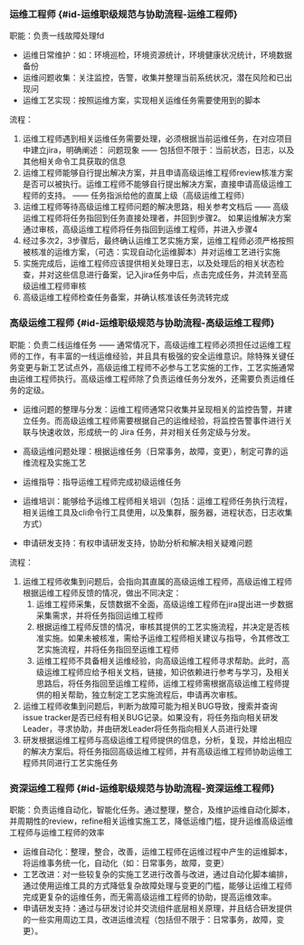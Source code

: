 ### 运维工程师 {#id-运维职级规范与协助流程-运维工程师}

职能：负责一线故障处理fd

* 运维日常维护：如：环境巡检，环境资源统计，环境健康状况统计，环境数据备份
* 运维问题收集：关注监控，告警，收集并整理当前系统状况，潜在风险和已出现问
* 运维工艺实现：按照运维方案，实现相关运维任务需要使用到的脚本

流程：

1. 运维工程师遇到相关运维任务需要处理，必须根据当前运维任务，在对应项目中建立jira，明确阐述： 问题现象 —— 包括但不限于：当前状态，日志，以及其他相关命令工具获取的信息
2. 运维工程师能够自行提出解决方案，并且申请高级运维工程师review核准方案是否可以被执行。运维工程师不能够自行提出解决方案，直接申请高级运维工程师的支持。 ——  任务指派给他的直属上级（高级运维工程师）
3. 运维工程师等待高级运维工程师问题的解决思路，相关参考文档后 —— 高级运维工程师将任务指回到任务直接处理者，并回到步骤2。 如果运维解决方案通过审核，高级运维工程师将任务指回到运维工程师，并进入步骤4
4. 经过多次2，3步骤后，最终确认运维工艺实施方案，运维工程师必须严格按照被核准的运维方案，（可选：实现自动化运维脚本）并对运维工艺进行实施
5. 实施完成后，运维工程师应该提供相关处理日志，以及处理后的相关状态检查，并对这些信息进行备案，记入jira任务中后，点击完成任务，并流转至高级运维工程师审核
6. 高级运维工程师检查任务备案，并确认核准该任务流转完成

### 高级运维工程师 {#id-运维职级规范与协助流程-高级运维工程师}

职能：负责二线运维任务 —— 通常情况下，高级运维工程师必须担任过运维工程师的工作，有丰富的一线运维经验，并且具有极强的安全运维意识。除特殊关键任务变更与新工艺试点外，高级运维工程师不必参与工艺实施的工作，工艺实施通常由运维工程师执行。高级运维工程师除了负责运维任务分发外，还需要负责运维任务的定级。

* 运维问题的整理与分发：运维工程师通常只收集并呈现相关的监控告警，并建立任务。而高级运维工程师需要根据自己的运维经验，将监控告警事件进行关联与快速收敛，形成统一的 Jira 任务，并对相关任务定级与分发。
* 高级运维问题处理：根据运维任务（日常事务，故障，变更），制定可靠的运维流程及实施工艺
* 运维指导：指导运维工程师完成初级运维任务
* 运维培训：能够给予运维工程师相关培训（包括：运维工程师任务执行流程，相关运维工具及cli命令行工具使用，以及集群，服务器，进程状态，日志收集方式）

* 申请研发支持：有权申请研发支持，协助分析和解决相关疑难问题

流程：

1. 运维工程师收集到问题后，会指向其直属的高级运维工程师，高级运维工程师根据运维工程师反馈的情况，做出不同决定：
   1. 运维工程师采集，反馈数据不全面，高级运维工程师在jira提出进一步数据采集需求，并将任务指回运维工程师
   2. 根据运维工程师反馈的情况，审核其提供的工艺实施流程，并决定是否核准实施。如果未被核准，需给予运维工程师相关建议与指导，令其修改工艺实施流程，并将任务指回至运维工程师
   3. 运维工程师不具备相关运维经验，向高级运维工程师寻求帮助。此时，高级运维工程师应给予相关文档，链接，知识依赖进行参考与学习，及相关思路后，将任务指回至运维工程师，运维工程师需根据高级运维工程师提供的相关帮助，独立制定工艺实施流程后，申请再次审核。
2. 运维工程师收集到问题后，判断为故障可能为相关BUG导致，搜索并查询issue tracker是否已经有相关BUG记录。如果没有，将任务指向相关研发Leader，寻求协助，并由研发Leader将任务指向相关人员进行处理
3. 研发根据运维工程师与高级运维工程师提供的信息，分析，复现，并给出相应的解决方案后。将任务指回高级运维工程师，并有高级运维工程师协助运维工程师共同进行工艺实施任务

### 资深运维工程师 {#id-运维职级规范与协助流程-资深运维工程师}

职能：负责运维自动化，智能化任务。通过整理，整合，及维护运维自动化脚本，并周期性的review，refine相关运维实施工艺，降低运维门槛，提升运维高级运维工程师与运维工程师的效率

* 运维自动化：整理，整合，改善，运维工程师在运维过程中产生的运维脚本，将运维事务统一化，自动化（如：日常事务，故障，变更）
* 工艺改进：对一些较复杂的实施工艺进行改善与改进，通过自动化脚本编排，通过使用运维工具的方式降低复杂故障处理与变更的门槛，能够让运维工程师完成更复杂的运维任务，而无需高级运维工程师的协助，提高运维效率。
* 申请研发支持：通过与研发讨论并交流组件底层相关原理，并且结合研发提供的一些实用周边工具，改进运维流程（包括但不限于：日常事务，故障，变更）。



